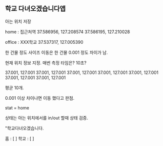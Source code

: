 
## 학교 다녀오겠습니다앱

아는 위치 저장

home : 집근처역
37.586956, 127.208574
37.586195, 127.210028

office  : XXX학교
37.537317, 127.005390

한 건물 정도 사이즈 이동은
한 건물 0.001 정도 차이가 남. 


현재 위치 정보 지정. 
매번 측정 타임은? 10초?

37.001, 127.001 
37.001, 127.001 
37.001, 127.001 
37.001, 127.001 
37.001, 127.001 
37.001, 127.001 
37.001, 127.001 

평균 10개. 

0.001 이상 차이나면 이동 했다고 판점. 

stat = home


상태는 아는 위치에서를 in/out 할때 상태 검증.


"학교다녀오겠습니다. 

홈 :  [    ]
학교 : [     ]





